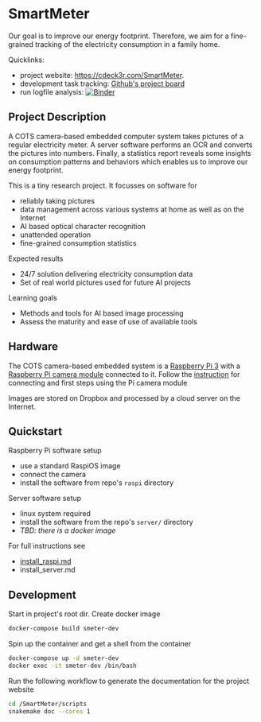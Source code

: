 # SmartMeter

Our goal is to improve our energy footprint. Therefore, we aim for a fine-grained tracking of the electricity consumption in a family home. 

Quicklinks:

* project website: https://cdeck3r.com/SmartMeter.
* development task tracking: [Github's project board](https://github.com/cdeck3r/SmartMeter/projects/1)
* run logfile analysis: [![Binder](https://mybinder.org/badge_logo.svg)](https://mybinder.org/v2/gh/cdeck3r/SmartMeter/master?urlpath=lab/tree/notebooks/LogAnalysis.ipynb)

## Project Description

A COTS camera-based embedded computer system takes pictures of a regular electricity meter. A server software performs an OCR and converts the pictures into numbers. Finally, a statistics report reveals some insights on consumption patterns and behaviors which enables us to improve our energy footprint.

This is a tiny research project. It focusses on software for 

* reliably taking pictures
* data management across various systems at home as well as on the Internet
* AI based optical character recognition
* unattended operation
* fine-grained consumption statistics

Expected results

* 24/7 solution delivering electricity consumption data
* Set of real world pictures used for future AI projects

Learning goals

* Methods and tools for AI based image processing
* Assess the maturity and ease of use of available tools

## Hardware

The COTS camera-based embedded system is a [Raspberry Pi 3](https://en.wikipedia.org/wiki/Raspberry_Pi) with a [Raspberry Pi camera module](https://www.geeetech.com/wiki/index.php/Raspberry_Pi_Camera_Module) connected to it. Follow the [instruction](https://projects.raspberrypi.org/en/projects/getting-started-with-picamera) for connecting and first steps using the Pi camera module

Images are stored on Dropbox and processed by a cloud server on the Internet.

## Quickstart

Raspberry Pi software setup

* use a standard RaspiOS image
* connect the camera
* install the software from repo's `raspi` directory

Server software setup

* linux system required 
* install the software from the repo's `server/` directory 
* *TBD: there is a docker image*

For full instructions see

* [install_raspi.md](install_raspi.md)
* install_server.md

## Development

Start in project's root dir. Create docker image

```bash
docker-compose build smeter-dev 
```

Spin up the container and get a shell from the container
```bash
docker-compose up -d smeter-dev
docker exec -it smeter-dev /bin/bash
```

Run the following workflow to generate the documentation for the project website

```bash
cd /SmartMeter/scripts
snakemake doc --cores 1
```